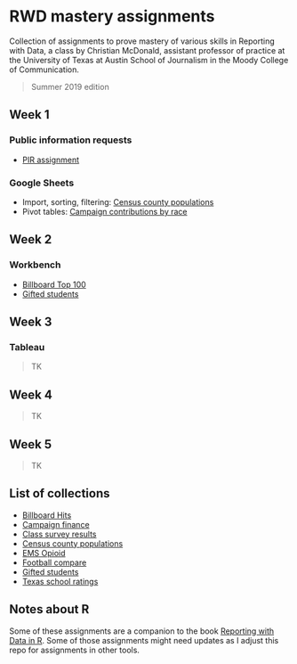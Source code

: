 # RWD mastery assignments

Collection of assignments to prove mastery of various skills in Reporting with Data, a class by Christian McDonald, assistant professor of practice at the University of Texas at Austin School of Journalism in the Moody College of Communication.

> Summer 2019 edition

## Week 1

### Public information requests

- [PIR assignment](pir)

### Google Sheets

- Import, sorting, filtering: [Census county populations](census-county-populations/rubric-gs.md)
- Pivot tables: [Campaign contributions by race](campaign-finance/rubric-gs.md)

## Week 2

### Workbench

- [Billboard Top 100](billboard-hits/rubric-wb.md)
- [Gifted students](gifted-students/rubric-wb.md)

## Week 3

### Tableau

> TK

## Week 4

> TK

## Week 5

> TK

## List of collections

- [Billboard Hits](billboard-hits)
- [Campaign finance](campaign-finance)
- [Class survey results](survey-results)
- [Census county populations](census-county-populations)
- [EMS Opioid](ems-opioid)
- [Football compare](football-compare)
- [Gifted students](gifted-students)
- [Texas school ratings](school-ratings)

## Notes about R

Some of these assignments are a companion to the book [Reporting with Data in R](https://utdata.github.io/rwd-r-reporting-with-data/). Some of those assignments might need updates as I adjust this repo for assignments in other tools.
